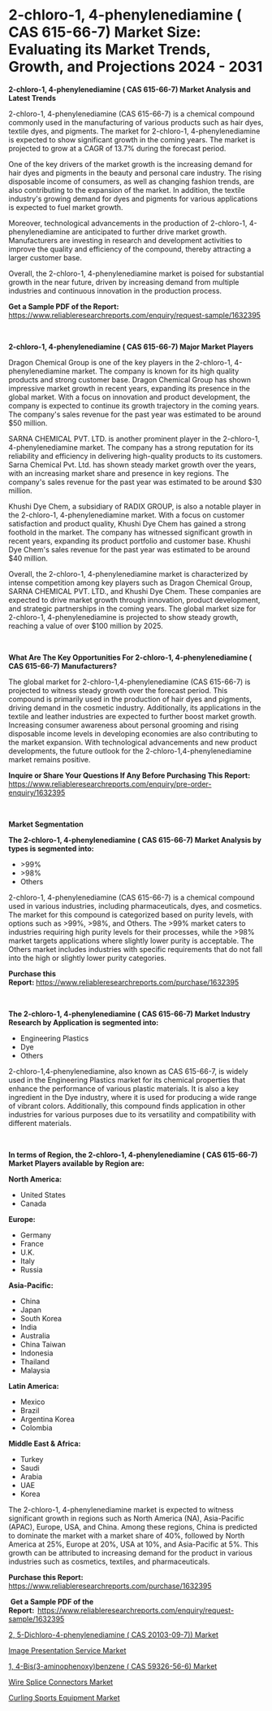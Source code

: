 <p><h1>2-chloro-1, 4-phenylenediamine ( CAS 615-66-7) Market Size: Evaluating its Market Trends, Growth, and Projections 2024 - 2031</h1></p><p><strong>2-chloro-1, 4-phenylenediamine ( CAS 615-66-7) Market Analysis and Latest Trends</strong></p>
<p><p>2-chloro-1, 4-phenylenediamine (CAS 615-66-7) is a chemical compound commonly used in the manufacturing of various products such as hair dyes, textile dyes, and pigments. The market for 2-chloro-1, 4-phenylenediamine is expected to show significant growth in the coming years. The market is projected to grow at a CAGR of 13.7% during the forecast period.</p><p>One of the key drivers of the market growth is the increasing demand for hair dyes and pigments in the beauty and personal care industry. The rising disposable income of consumers, as well as changing fashion trends, are also contributing to the expansion of the market. In addition, the textile industry's growing demand for dyes and pigments for various applications is expected to fuel market growth.</p><p>Moreover, technological advancements in the production of 2-chloro-1, 4-phenylenediamine are anticipated to further drive market growth. Manufacturers are investing in research and development activities to improve the quality and efficiency of the compound, thereby attracting a larger customer base.</p><p>Overall, the 2-chloro-1, 4-phenylenediamine market is poised for substantial growth in the near future, driven by increasing demand from multiple industries and continuous innovation in the production process.</p></p>
<p><strong>Get a Sample PDF of the Report:&nbsp;</strong> <a href="https://www.reliableresearchreports.com/enquiry/request-sample/1632395">https://www.reliableresearchreports.com/enquiry/request-sample/1632395</a></p>
<p>&nbsp;</p>
<p><strong>2-chloro-1, 4-phenylenediamine ( CAS 615-66-7) Major Market Players</strong></p>
<p><p>Dragon Chemical Group is one of the key players in the 2-chloro-1, 4-phenylenediamine market. The company is known for its high quality products and strong customer base. Dragon Chemical Group has shown impressive market growth in recent years, expanding its presence in the global market. With a focus on innovation and product development, the company is expected to continue its growth trajectory in the coming years. The company's sales revenue for the past year was estimated to be around $50 million.</p><p>SARNA CHEMICAL PVT. LTD. is another prominent player in the 2-chloro-1, 4-phenylenediamine market. The company has a strong reputation for its reliability and efficiency in delivering high-quality products to its customers. Sarna Chemical Pvt. Ltd. has shown steady market growth over the years, with an increasing market share and presence in key regions. The company's sales revenue for the past year was estimated to be around $30 million.</p><p>Khushi Dye Chem, a subsidiary of RADIX GROUP, is also a notable player in the 2-chloro-1, 4-phenylenediamine market. With a focus on customer satisfaction and product quality, Khushi Dye Chem has gained a strong foothold in the market. The company has witnessed significant growth in recent years, expanding its product portfolio and customer base. Khushi Dye Chem's sales revenue for the past year was estimated to be around $40 million.</p><p>Overall, the 2-chloro-1, 4-phenylenediamine market is characterized by intense competition among key players such as Dragon Chemical Group, SARNA CHEMICAL PVT. LTD., and Khushi Dye Chem. These companies are expected to drive market growth through innovation, product development, and strategic partnerships in the coming years. The global market size for 2-chloro-1, 4-phenylenediamine is projected to show steady growth, reaching a value of over $100 million by 2025.</p></p>
<p>&nbsp;</p>
<p><strong>What Are The Key Opportunities For 2-chloro-1, 4-phenylenediamine ( CAS 615-66-7) Manufacturers?</strong></p>
<p><p>The global market for 2-chloro-1,4-phenylenediamine (CAS 615-66-7) is projected to witness steady growth over the forecast period. This compound is primarily used in the production of hair dyes and pigments, driving demand in the cosmetic industry. Additionally, its applications in the textile and leather industries are expected to further boost market growth. Increasing consumer awareness about personal grooming and rising disposable income levels in developing economies are also contributing to the market expansion. With technological advancements and new product developments, the future outlook for the 2-chloro-1,4-phenylenediamine market remains positive.</p></p>
<p><strong>Inquire or Share Your Questions If Any Before Purchasing This Report:</strong> <a href="https://www.reliableresearchreports.com/enquiry/pre-order-enquiry/1632395">https://www.reliableresearchreports.com/enquiry/pre-order-enquiry/1632395</a></p>
<p>&nbsp;</p>
<p><strong>Market Segmentation</strong></p>
<p><strong>The 2-chloro-1, 4-phenylenediamine ( CAS 615-66-7) Market Analysis by types is segmented into:</strong></p>
<p><ul><li>>99%</li><li>>98%</li><li>Others</li></ul></p>
<p><p>2-chloro-1, 4-phenylenediamine (CAS 615-66-7) is a chemical compound used in various industries, including pharmaceuticals, dyes, and cosmetics. The market for this compound is categorized based on purity levels, with options such as >99%, >98%, and Others. The >99% market caters to industries requiring high purity levels for their processes, while the >98% market targets applications where slightly lower purity is acceptable. The Others market includes industries with specific requirements that do not fall into the high or slightly lower purity categories.</p></p>
<p><strong>Purchase this Report:&nbsp;</strong><a href="https://www.reliableresearchreports.com/purchase/1632395">https://www.reliableresearchreports.com/purchase/1632395</a></p>
<p>&nbsp;</p>
<p><strong>The 2-chloro-1, 4-phenylenediamine ( CAS 615-66-7) Market Industry Research by Application is segmented into:</strong></p>
<p><ul><li>Engineering Plastics</li><li>Dye</li><li>Others</li></ul></p>
<p><p>2-chloro-1,4-phenylenediamine, also known as CAS 615-66-7, is widely used in the Engineering Plastics market for its chemical properties that enhance the performance of various plastic materials. It is also a key ingredient in the Dye industry, where it is used for producing a wide range of vibrant colors. Additionally, this compound finds application in other industries for various purposes due to its versatility and compatibility with different materials.</p></p>
<p>&nbsp;</p>
<p><strong>In terms of Region, the 2-chloro-1, 4-phenylenediamine ( CAS 615-66-7) Market Players available by Region are:</strong></p>
<p>
    <p> <strong> North America: </strong>
        <ul>
            <li>United States</li>
            <li>Canada</li>
        </ul>
        </p> 
    <p> <strong> Europe: </strong>
        <ul>
            <li>Germany</li>
            <li>France</li>
            <li>U.K.</li>
            <li>Italy</li>
            <li>Russia</li>
        </ul>
        </p> 
    <p> <strong> Asia-Pacific: </strong>
        <ul>
            <li>China</li>
            <li>Japan</li>
            <li>South Korea</li>
            <li>India</li>
            <li>Australia</li>
            <li>China Taiwan</li>
            <li>Indonesia</li>
            <li>Thailand</li>
            <li>Malaysia</li>
        </ul>
        </p> 
    <p> <strong> Latin America: </strong>
        <ul>
            <li>Mexico</li>
            <li>Brazil</li>
            <li>Argentina Korea</li>
            <li>Colombia</li>
        </ul>
        </p> 
    <p> <strong> Middle East & Africa: </strong>
        <ul>
            <li>Turkey</li>
            <li>Saudi</li>
            <li>Arabia</li>
            <li>UAE</li>
            <li>Korea</li>
        </ul>
    </p>
    </p>
<p><p>The 2-chloro-1, 4-phenylenediamine market is expected to witness significant growth in regions such as North America (NA), Asia-Pacific (APAC), Europe, USA, and China. Among these regions, China is predicted to dominate the market with a market share of 40%, followed by North America at 25%, Europe at 20%, USA at 10%, and Asia-Pacific at 5%. This growth can be attributed to increasing demand for the product in various industries such as cosmetics, textiles, and pharmaceuticals.</p></p>
<p><strong>Purchase this Report: </strong><a href="https://www.reliableresearchreports.com/purchase/1632395">https://www.reliableresearchreports.com/purchase/1632395</a></p>
<p>&nbsp;<strong>Get a Sample PDF of the Report:&nbsp;&nbsp;</strong><a href="https://www.reliableresearchreports.com/enquiry/request-sample/1632395">https://www.reliableresearchreports.com/enquiry/request-sample/1632395</a></p>
<p><strong></strong></p>
<p><p><a href="https://github.com/gamblestampleyjenny50m5sl6/Market-Research-Report-List-1/blob/main/2-5-dichloro-4-phenylenediamine-cas-20103-09-7-market.md">2, 5-Dichloro-4-phenylenediamine ( CAS 20103-09-7)) Market</a></p><p><a href="https://lydian-appliance-61d.notion.site/Image-Presentation-Service-Market-Provides-a-Comprehensive-Analysis-Including-a-Macro-Overview-of-th-378a9406b38142e79a9457c7211abdb6">Image Presentation Service Market</a></p><p><a href="https://github.com/wwwkeltoum/Market-Research-Report-List-2/blob/main/1-4-bis3-aminophenoxybenzene-cas-59326-56-6-market.md">1, 4-Bis(3-aminophenoxy)benzene ( CAS 59326-56-6) Market</a></p><p><a href="https://view.publitas.com/reportprime-1/global-wire-splice-connectors-market-size-and-market-trends-insights-and-projections-from-2024-to-2031/">Wire Splice Connectors Market</a></p><p><a href="https://view.publitas.com/reportprime-1/curling-sports-equipment-market-size-market-share-and-global-market-analysis-report-2024-2031/">Curling Sports Equipment Market</a></p></p>